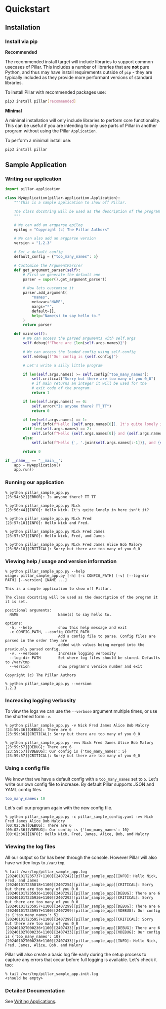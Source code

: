 # Quickstart

## Installation

### Install via pip

**Recommended**

The recommended install target will include libraries to support common usecases of Pillar. This includes a number of libraries that are **not** pure Python, and thus may have install requirements outside of `pip` - they are typically included as they provide more performant versions of standard libraries.

To install Pillar with recommended packages use:

```bash
pip3 install pillar[recommended]
```

**Minimal**

A minimal installation will only include libraries to perform core functionality. This can be useful if you are intending to only use parts of Pillar in another program without using the Pillar `Application`.

To perform a minimal install use:

```bash
pip3 install pillar
```

## Sample Application
### Writing our application
```python title="pillar_sample_app.py"
import pillar.application

class MyApplication(pillar.application.Application):
    """This is a sample application to show off Pillar.

    The class docstring will be used as the description of the program it it is set.
    """

    # We can add an argparse epilog
    epilog = "Copyright (c) The Pillar Authors"

    # We can also add an argparse version
    version = "1.2.3"

    # Set a default config
    default_config = {"too_many_names": 5}

    # Customise the ArgumentParsrer
    def get_argument_parser(self):
        # First we generate the default one
        parser = super().get_argument_parser()

        # Now lets customise it
        parser.add_argument(
            "names",
            metavar="NAME",
            nargs="*",
            default=[],
            help="Name(s) to say hello to."
        )
        return parser

    def main(self):
        # We can access the parsed arguments with self.args
        self.debug(f"There are {len(self.args.names)}")

        # We can access the loaded config using self.config
        self.vdebug(f"Our config is {self.config}")

        # Let's write a silly little program

        if len(self.args.names) >= self.config["too_many_names"]:
            self.critical("Sorry but there are too many of you 0_0")
            # if main returns an integer it will be used for the
            # exit code of the program.
            return 1

        if len(self.args.names) == 0:
            self.error("Is anyone there? TT_TT")
            return 0

        if len(self.args.names) == 1:
            self.info(f"Hello {self.args.names[0]}. It's quite lonely in here isn't it?")
        elif len(self.args.names) == 2:
            self.info(f"Hello {self.args.names[0]} and {self.args.names[1]}.")
        else:
            self.info(f"Hello {', '.join(self.args.names[:-1])}, and {self.args.names[-1]}")

        return 0

if __name__ == "__main__":
    app = MyApplication()
    app.run()
```

### Running our application
```console
% python pillar_sample_app.py
[23:54:32][ERROR]: Is anyone there? TT_TT

% python pillar_sample_app.py Nick
[23:56:44][INFO]: Hello Nick. It's quite lonely in here isn't it?

% python pillar_sample_app.py Nick Fred
[23:57:10][INFO]: Hello Nick and Fred.

% python pillar_sample_app.py Nick Fred James
[23:57:37][INFO]: Hello Nick, Fred, and James

% python pillar_sample_app.py Nick Fred James Alice Bob Malory
[23:58:18][CRITICAL]: Sorry but there are too many of you 0_0
```

### Viewing help / usage and version information
```console
% python pillar_sample_app.py --help
usage: pillar_sample_app.py [-h] [-c CONFIG_PATH] [-v] [--log-dir PATH] [--version] [NAME ...]

This is a sample application to show off Pillar.

The class docstring will be used as the description of the program it it is set.

positional arguments:
  NAME                  Name(s) to say hello to.

options:
  -h, --help            show this help message and exit
  -c CONFIG_PATH, --config CONFIG_PATH
                        Add a config file to parse. Config files are parsed in the order they are
                        added with values being merged into the previously parsed config.
  -v, --verbose         Increase logging verbosity
  --log-dir PATH        Set where log files should be stored. Defaults to /var/tmp
  --version             show program's version number and exit

Copyright (c) The Pillar Authors

% python pillar_sample_app.py --version
1.2.3
```

### Increasing logging verbosity
To view the logs we can use the `--verbose` argument multiple times, or use the shortened form `-v`.

```console
% python pillar_sample_app.py -v Nick Fred James Alice Bob Malory
[23:59:36][DEBUG]: There are 6
[23:59:36][CRITICAL]: Sorry but there are too many of you 0_0

% python pillar_sample_app.py -vvv Nick Fred James Alice Bob Malory
[23:59:57][DEBUG]: There are 6
[23:59:57][VDEBUG]: Our config is {'too_many_names': 5}
[23:59:57][CRITICAL]: Sorry but there are too many of you 0_0
```

### Using a config file
We know that we have a default config with a `too_many_names` set to `5`. Let's write our own config file to increase. By default Pillar supports JSON and YAML config files.

```yaml title="pillar_sample_config.yaml"
too_many_names: 10
```

Let's call our program again with the new config file.

```console
% python pillar_sample_app.py -c pillar_sample_config.yaml -vv Nick Fred James Alice Bob Malory
[00:02:36][DEBUG]: There are 6
[00:02:36][VDEBUG]: Our config is {'too_many_names': 10}
[00:02:36][INFO]: Hello Nick, Fred, James, Alice, Bob, and Malory
```

### Viewing the log files
All our output so far has been through the console. However Pillar will also have written logs to `/var/tmp`.

```console
% tail /var/tmp/pillar_sample_app.log
[20240101T235737+1100][2407242][pillar_sample_app][INFO]: Hello Nick, Fred, and James
[20240101T235818+1100][2407254][pillar_sample_app][CRITICAL]: Sorry but there are too many of you 0_0
[20240101T235936+1100][2407292][pillar_sample_app][DEBUG]: There are 6
[20240101T235936+1100][2407292][pillar_sample_app][CRITICAL]: Sorry but there are too many of you 0_0
[20240101T235957+1100][2407299][pillar_sample_app][DEBUG]: There are 6
[20240101T235957+1100][2407299][pillar_sample_app][VDEBUG]: Our config is {'too_many_names': 5}
[20240101T235957+1100][2407299][pillar_sample_app][CRITICAL]: Sorry but there are too many of you 0_0
[20240102T000236+1100][2407433][pillar_sample_app][DEBUG]: There are 6
[20240102T000236+1100][2407433][pillar_sample_app][VDEBUG]: Our config is {'too_many_names': 10}
[20240102T000236+1100][2407433][pillar_sample_app][INFO]: Hello Nick, Fred, James, Alice, Bob, and Malory
```

Pillar will also create a basic log file early during the setup process to capture any errors that occur before full logging is available. Let's check it too:

```console
% tail /var/tmp/pillar_sample_app.init.log
<should be empty>
```

### Detailed Documentation
See [Writing Applications](applications.md).
